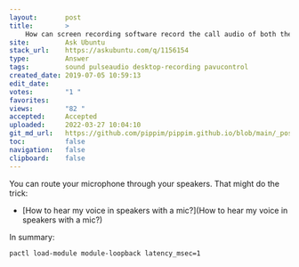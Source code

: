 ```yaml
---
layout:       post
title:        >
    How can screen recording software record the call audio of both the local person (on the mic) and the remote person (on the speakers)?
site:         Ask Ubuntu
stack_url:    https://askubuntu.com/q/1156154
type:         Answer
tags:         sound pulseaudio desktop-recording pavucontrol
created_date: 2019-07-05 10:59:13
edit_date:    
votes:        "1 "
favorites:    
views:        "82 "
accepted:     Accepted
uploaded:     2022-03-27 10:04:10
git_md_url:   https://github.com/pippim/pippim.github.io/blob/main/_posts/2019/2019-07-05-How-can-screen-recording-software-record-the-call-audio-of-both-the-local-person-_on-the-mic_-and-the-remote-person-_on-the-speakers__.md
toc:          false
navigation:   false
clipboard:    false
---
```


You can route your microphone through your speakers. That might do the trick:

- [How to hear my voice in speakers with a mic?](How to hear my voice in speakers with a mic?)

In summary:

``` 
pactl load-module module-loopback latency_msec=1
```
